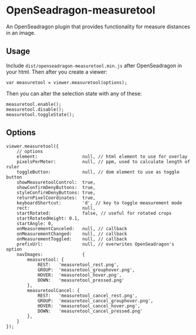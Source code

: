 # OpenSeadragon-measuretool

An OpenSeadragon plugin that provides functionality for measure distances in an image.


## Usage

Include `dist/openseadragon-measuretool.min.js` after OpenSeadragon in your html. Then after you create a viewer:

    var measuretool = viewer.measuretool(options);

Then you can alter the selection state with any of these:

    measuretool.enable();
    measuretool.disable();
    measuretool.toggleState();

## Options

    viewer.measuretool({
        // options
        element:                 null, // html element to use for overlay
        pixelsPerMeter:          null, // ppm, used to calculate length of ruler
        toggleButton:            null, // dom element to use as toggle button
        showMeasuretoolControl:  true,
        showConfirmDenyButtons:  true,
        styleConfirmDenyButtons: true,
        returnPixelCoordinates:  true,
        keyboardShortcut:        'd', // key to toggle measurement mode
        rect:                    null,
        startRotated:            false, // useful for rotated crops
        startRotatedHeight: 0.1,
        startAngle: 0,
        onMeasurementCanceled:   null, // callback
        onMeasurementChanged:    null, // callback
        onMeasurementToggled:    null, // callback
        prefixUrl:               null, // overwrites OpenSeadragon's option
        navImages:               {
            measuretool: {
                REST:   'measuretool_rest.png',
                GROUP:  'measuretool_grouphover.png',
                HOVER:  'measuretool_hover.png',
                DOWN:   'measuretool_pressed.png'
            },
            measuretoolCancel: {
                REST:   'measuretool_cancel_rest.png',
                GROUP:  'measuretool_cancel_grouphover.png',
                HOVER:  'measuretool_cancel_hover.png',
                DOWN:   'measuretool_cancel_pressed.png'
            },
        }
    });
